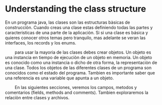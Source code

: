 # Understanding the class structure

En un programa java, las clases son las estructuras bàsicas de construcciòn. Cuando creas una clase estas definiendo todas las partes y caracteristicas de una parte de la aplicaciòn. 
Si si una clase es básica y quieres conocer otros temas pero tranquilo, mas adelante se veran las interfaces, los records y los enums.

&emsp;&emsp; 
para usar la mayoria de las clases debes crear objetos. Un objeto es una instancia en tiempo de ejecuciòn de un objeto en memoria. Un objeto es conocido como una
instancia o dicho de otra forma, la representaciòn de una clase. Todos los objetos de las diferentes clases de un programa son conocidos como el estado del programa. 
Tambien es importante saber que una referencia es una variable que apunta a un objeto. </br>

&emsp;&emsp;
En las siguientes secciones, veremos los campos, metodos y comentarios (fields, methods and comments). Tambien exploraremos la relaciòn entre clases y archivos.


